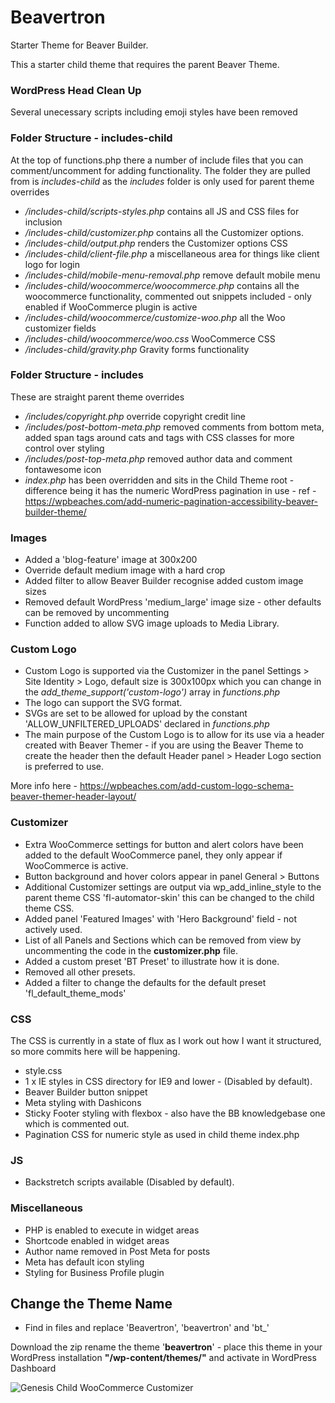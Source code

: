 # Beavertron
Starter Theme for Beaver Builder.

This a starter child theme that requires the parent Beaver Theme.

### WordPress Head Clean Up
Several unecessary scripts including emoji styles have been removed

### Folder Structure - includes-child
At the top of functions.php there a number of include files that you can comment/uncomment for adding functionality. The folder they are pulled from is *includes-child* as the *includes* folder is only used for parent theme overrides
- */includes-child/scripts-styles.php* contains all JS and CSS files for inclusion
- */includes-child/customizer.php* contains all the Customizer options.
- */includes-child/output.php* renders the Customizer options CSS
- */includes-child/client-file.php* a miscellaneous area for things like client logo for login
- */includes-child/mobile-menu-removal.php* remove default mobile menu 
- */includes-child/woocommerce/woocommerce.php* contains all the woocommerce functionality, commented out snippets included - only enabled if WooCommerce plugin is active
- */includes-child/woocommerce/customize-woo.php* all the Woo customizer fields
- */includes-child/woocommerce/woo.css* WooCommerce CSS
- */includes-child/gravity.php* Gravity forms functionality

### Folder Structure - includes
These are straight parent theme overrides
- */includes/copyright.php* override copyright credit line
- */includes/post-bottom-meta.php* removed comments from bottom meta, added span tags around cats and tags with CSS classes for more control over styling
- */includes/post-top-meta.php* removed author data and comment fontawesome icon
- *index.php* has been overridden and sits in the Child Theme root - difference being it has the numeric WordPress pagination in use - ref - https://wpbeaches.com/add-numeric-pagination-accessibility-beaver-builder-theme/

### Images
- Added a 'blog-feature' image at 300x200
- Override default medium image with a hard crop
- Added filter to allow Beaver Builder recognise added custom image sizes
- Removed default WordPress 'medium_large' image size - other defaults can be removed by uncommenting
- Function added to allow SVG image uploads to Media Library.

### Custom Logo
- Custom Logo is supported via the Customizer in the panel Settings > Site Identity > Logo, default size is 300x100px which you can change in the *add_theme_support('custom-logo')* array in *functions.php*
- The logo can support the SVG format.
- SVGs are set to be allowed for upload by the constant 'ALLOW_UNFILTERED_UPLOADS' declared in *functions.php*
- The main purpose of the Custom Logo is to allow for its use via a header created with Beaver Themer - if you are using the Beaver Theme to create the header then the default Header panel > Header Logo section is preferred to use.

More info here - https://wpbeaches.com/add-custom-logo-schema-beaver-themer-header-layout/

### Customizer
- Extra WooCommerce settings for button and alert colors have been added to the default WooCommerce panel, they only appear if WooCommerce is active.
- Button background and hover colors appear in panel General > Buttons
- Additional Customizer settings are output via wp_add_inline_style to the parent theme CSS 'fl-automator-skin' this can be changed to the child theme CSS.
- Added panel 'Featured Images' with 'Hero Background' field - not actively used.
- List of all Panels and Sections which can be removed from view by uncommenting the code in the **customizer.php** file.
- Added a custom preset 'BT Preset' to illustrate how it is done.
- Removed all other presets.
- Added a filter to change the defaults for the default preset 'fl_default_theme_mods'


### CSS
The CSS is currently in a state of flux as I work out how I want it structured, so more commits here will be happening.
- style.css
- 1 x IE styles in CSS directory for IE9 and lower - (Disabled by default).
- Beaver Builder button snippet
- Meta styling with Dashicons
- Sticky Footer styling with flexbox - also have the BB knowledgebase one which is commented out.
- Pagination CSS for numeric style as used in child theme index.php

### JS
- Backstretch scripts available (Disabled by default).


### Miscellaneous
- PHP is enabled to execute in widget areas
- Shortcode enabled in widget areas
- Author name removed in Post Meta for posts
- Meta has default icon styling
- Styling for Business Profile plugin

## Change the Theme Name
- Find in files and replace 'Beavertron', 'beavertron' and 'bt_'

Download the zip rename the theme '**beavertron**' - place this theme in your WordPress installation **"/wp-content/themes/"** and activate in WordPress Dashboard



![Genesis Child WooCommerce Customizer](https://wpbeaches.com/images/woocommerce-customizer.png)

